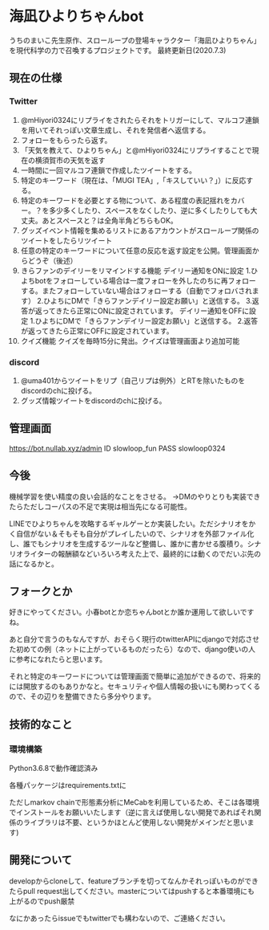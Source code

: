 # 海凪ひよりちゃんbot
うちのまいこ先生原作、スローループの登場キャラクター「海凪ひよりちゃん」を現代科学の力で召喚するプロジェクトです。
最終更新日(2020.7.3)
## 現在の仕様
### Twitter
1. @mHiyori0324にリプライをされたらそれをトリガーにして、マルコフ連鎖を用いてそれっぽい文章生成し、それを発信者へ返信する。
1. フォローをもらったら返す。
1. 「天気を教えて、ひよりちゃん」と@mHiyori0324にリプライすることで現在の横須賀市の天気を返す
1. 一時間に一回マルコフ連鎖で作成したツイートをする。
1. 特定のキーワード（現在は、「MUGI TEA」,「キスしていい？」）に反応する。
1. 特定のキーワードを必要とする物について、ある程度の表記揺れをカバー。？を多少多くしたり、スペースをなくしたり、逆に多くしたりしても大丈夫。あとスペースと？は全角半角どちらもOK。
1. グッズイベント情報を集めるリストにあるアカウントがスローループ関係のツイートをしたらリツイート
1. 任意の特定のキーワードについて任意の反応を返す設定を公開。管理画面からどうぞ（後述）
1. きらファンのデイリーをリマインドする機能
デイリー通知をONに設定
1.ひよちbotをフォローしている場合は一度フォローを外したのちに再フォローする。またフォローしていない場合はフォローする（自動でフォロバされます）
2.ひよちにDMで「きらファンデイリー設定お願い」と送信する。
3.返答が返ってきたら正常にONに設定されています。
デイリー通知をOFFに設定
1.ひよちにDMで「きらファンデイリー設定お願い」と送信する。
2.返答が返ってきたら正常にOFFに設定されています。
1. クイズ機能
クイズを毎時15分に発出。クイズは管理画面より追加可能
### discord
1. @uma401からツイートをリプ（自己リプは例外）とRTを除いたものをdiscordのchに投げる。
2. グッズ情報ツイートをdiscordのchに投げる。

## 管理画面
https://bot.nullab.xyz/admin
ID slowloop_fun
PASS slowloop0324
## 今後
機械学習を使い精度の良い会話的なことをさせる。
→DMのやりとりも実装できたらただしコーパスの不足で実現は相当先になる可能性。

LINEでひよりちゃんを攻略するギャルゲーとか実装したい。ただシナリオをかく自信がない＆そもそも自分がプレイしたいので、シナリオを外部ファイル化し、誰でもシナリオを生成するツールなど整備し、誰かに書かせる腹積り。シナリオライターの報酬額などいろいろ考えた上で、最終的には動くのでだいぶ先の話になるかと。

## フォークとか
好きにやってください。小春botとか恋ちゃんbotとか誰か運用して欲しいですね。

あと自分で言うのもなんですが、おそらく現行のtwitterAPIにdjangoで対応させた初めての例（ネットに上がっているものだったら）なので、django使いの人に参考になれたらと思います。

それと特定のキーワードについては管理画面で簡単に追加ができるので、将来的には開放するのもありかなと。セキュリティや個人情報の扱いにも関わってくるので、その辺りを整備できたら多分やります。
## 技術的なこと
### 環境構築
Python3.6.8で動作確認済み

各種パッケージはrequirements.txtに

ただしmarkov chainで形態素分析にMeCabを利用しているため、そこは各環境でインストールをお願いいたします（逆に言えば使用しない開発であればそれ関係のライブラリは不要、というかほとんど使用しない開発がメインだと思います)

## 開発について
developからcloneして、featureブランチを切ってなんかそれっぽいものができたらpull request出してください。masterについてはpushすると本番環境にも上がるのでpush厳禁

なにかあったらissueでもtwitterでも構わないので、ご連絡ください。


